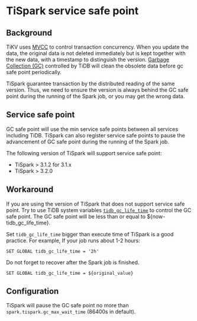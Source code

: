 # TiSpark service safe point

## Background

TiKV uses [MVCC](https://en.wikipedia.org/wiki/Multiversion_concurrency_control) to control transaction concurrency. When you update the data, the original data is not deleted immediately but is kept together with the new data, with a timestamp to distinguish the version. [Garbage Collection (GC)](https://docs.pingcap.com/tidb/stable/garbage-collection-overview) controlled by TiDB will clean the obsolete data before gc safe point periodically.

TiSpark guarantee transaction by the distributed reading of the same version. Thus, we need to ensure the version is always behind the GC safe point during the running of the Spark job, or you may get the wrong data.

## Service safe point

GC safe point will use the min service safe points between all services including TiDB. TiSpark can also register service safe points to pause the advancement of GC safe point during the running of the Spark job.

The following version of TiSpark will support service safe point:

- TiSpark > 3.1.2 for 3.1.x
- TiSpark > 3.2.0

## Workaround

If you are using the version of TiSpark that does not support service safe point. Try to use TiDB system variables [`tidb_gc_life_time`](https://docs.pingcap.com/tidb/stable/system-variables#tidb_gc_life_time-new-in-v50) to control the GC safe point. The GC safe point will be less than or equal to ${now-tidb_gc_life_time}.

Set `tidb_gc_life_time` bigger than execute time of TiSpark is a good practice. For example, If your job runs about 1-2 hours:

```
SET GLOBAL tidb_gc_life_time = '2h'
```

Do not forget to recover after the Spark job is finished.

```
SET GLOBAL tidb_gc_life_time = ${original_value}
```

## Configuration

TiSpark will pause the GC safe point no more than `spark.tispark.gc_max_wait_time` (86400s in default).